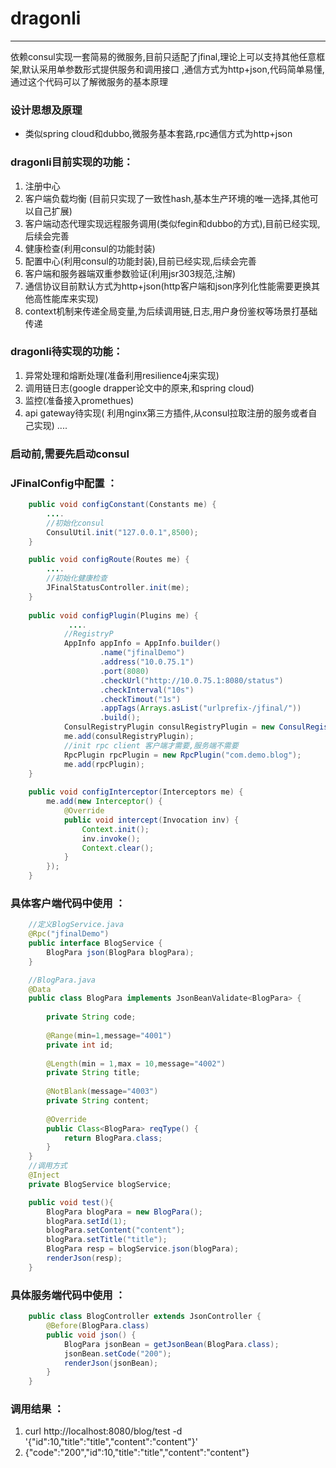 # dragonli
---------------------------------------------

依赖consul实现一套简易的微服务,目前只适配了jfinal,理论上可以支持其他任意框架,默认采用单参数形式提供服务和调用接口
,通信方式为http+json,代码简单易懂,通过这个代码可以了解微服务的基本原理


### 设计思想及原理

*  类似spring cloud和dubbo,微服务基本套路,rpc通信方式为http+json


### dragonli目前实现的功能：
1. 注册中心
2. 客户端负载均衡 (目前只实现了一致性hash,基本生产环境的唯一选择,其他可以自己扩展)
3. 客户端动态代理实现远程服务调用(类似fegin和dubbo的方式),目前已经实现,后续会完善
4. 健康检查(利用consul的功能封装)
5. 配置中心(利用consul的功能封装),目前已经实现,后续会完善
6. 客户端和服务器端双重参数验证(利用jsr303规范,注解)
7. 通信协议目前默认方式为http+json(http客户端和json序列化性能需要更换其他高性能库来实现)
8. context机制来传递全局变量,为后续调用链,日志,用户身份鉴权等场景打基础传递

### dragonli待实现的功能：
1. 异常处理和熔断处理(准备利用resilience4j来实现)
2. 调用链日志(google drapper论文中的原来,和spring cloud)
3. 监控(准备接入promethues)
4. api gateway待实现( 利用nginx第三方插件,从consul拉取注册的服务或者自己实现)
....

### 启动前,需要先启动consul

### JFinalConfig中配置 ：
```java
	public void configConstant(Constants me) {
        ....
        //初始化consul
		ConsulUtil.init("127.0.0.1",8500);
	}

    public void configRoute(Routes me) {
        ....
		//初始化健康检查
		JFinalStatusController.init(me);
	}
    
    public void configPlugin(Plugins me) { 
             ....
    	    //RegistryP
    		AppInfo appInfo = AppInfo.builder()
    				.name("jfinalDemo")
    				.address("10.0.75.1")
    				.port(8080)
    				.checkUrl("http://10.0.75.1:8080/status")
    				.checkInterval("10s")
    				.checkTimout("1s")
    				.appTags(Arrays.asList("urlprefix-/jfinal/"))
    				.build();
    		ConsulRegistryPlugin consulRegistryPlugin = new ConsulRegistryPlugin(ConsulUtil.use(),appInfo);
    		me.add(consulRegistryPlugin);
    		//init rpc client 客户端才需要,服务端不需要
    		RpcPlugin rpcPlugin = new RpcPlugin("com.demo.blog");
    		me.add(rpcPlugin);
    }
    
	public void configInterceptor(Interceptors me) {
		me.add(new Interceptor() {
			@Override
			public void intercept(Invocation inv) {
				Context.init();
				inv.invoke();
				Context.clear();
			}
		});
 	}
```

### 具体客户端代码中使用 ：
```java
    //定义BlogService.java
    @Rpc("jfinalDemo")
    public interface BlogService {
        BlogPara json(BlogPara blogPara);
    }

    //BlogPara.java
    @Data
    public class BlogPara implements JsonBeanValidate<BlogPara> {
    
        private String code;
    
        @Range(min=1,message="4001")
        private int id;
    
        @Length(min = 1,max = 10,message="4002")
        private String title;
    
        @NotBlank(message="4003")
        private String content;
    
        @Override
        public Class<BlogPara> reqType() {
            return BlogPara.class;
        }
    }
    //调用方式
	@Inject
	private BlogService blogService;

    public void test(){
        BlogPara blogPara = new BlogPara();
        blogPara.setId(1);
        blogPara.setContent("content");
        blogPara.setTitle("title");
        BlogPara resp = blogService.json(blogPara);
        renderJson(resp);
    }
```
### 具体服务端代码中使用 ：
```java
    public class BlogController extends JsonController {
        @Before(BlogPara.class)
        public void json() {
            BlogPara jsonBean = getJsonBean(BlogPara.class);
            jsonBean.setCode("200");
            renderJson(jsonBean);
        }
    }
```

### 调用结果 ：
1.  curl http://localhost:8080/blog/test -d '{"id":10,"title":"title","content":"content"}'
2.  {"code":"200","id":10,"title":"title","content":"content"}